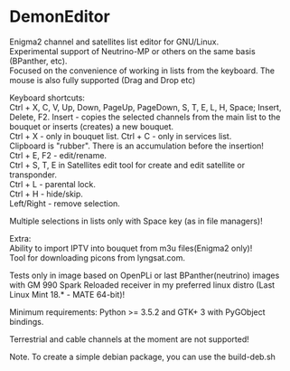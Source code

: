 # DemonEditor

Enigma2 channel and satellites list editor for GNU/Linux.                                                                          
Experimental support of Neutrino-MP or others on the same basis (BPanther, etc).                                                   
Focused on the convenience of working in lists from the keyboard. The mouse is also fully supported (Drag and Drop etc)

Keyboard shortcuts:                                                                                                                
Ctrl + X, C, V, Up, Down, PageUp, PageDown, S, T, E, L, H, Space; Insert, Delete, F2.
Insert - copies the selected channels from the main list to the bouquet or inserts (creates) a new bouquet.                        
Ctrl + X - only in bouquet list. Ctrl + C - only in services list.                                                                 
Clipboard is "rubber". There is an accumulation before the insertion!                                                              
Ctrl + E, F2 - edit/rename.                                                                                                        
Ctrl + S, T, E in Satellites edit tool for create and edit satellite or transponder.                                               
Ctrl + L - parental lock.                                                                                                          
Ctrl + H - hide/skip.                                                                                                              
Left/Right - remove selection.                                                                                                     

Multiple selections in lists only with Space key (as in file managers)!                                                                                                                                                                             

Extra:                                                                                                                             
Ability to import IPTV into bouquet from m3u files(Enigma2 only)!                                                                                
Tool for downloading picons from lyngsat.com.                                                                                      

Tests only in image based on OpenPLi or last BPanther(neutrino) images with GM 990 Spark Reloaded receiver
in my preferred linux distro (Last Linux Mint 18.* - MATE 64-bit)!

Minimum requirements: Python >= 3.5.2 and GTK+ 3 with PyGObject bindings.

Terrestrial and cable channels at the moment are not supported!

Note. To create a simple debian package, you can use the build-deb.sh

